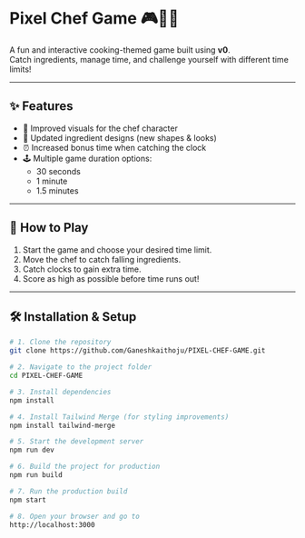 # Pixel Chef Game 🎮👨‍🍳  

A fun and interactive cooking-themed game built using **v0**.  
Catch ingredients, manage time, and challenge yourself with different time limits!  

---

## ✨ Features  
- 🎨 Improved visuals for the chef character  
- 🥕 Updated ingredient designs (new shapes & looks)  
- ⏰ Increased bonus time when catching the clock  
- 🕹️ Multiple game duration options:  
  - 30 seconds  
  - 1 minute  
  - 1.5 minutes  

---

## 🚀 How to Play  
1. Start the game and choose your desired time limit.  
2. Move the chef to catch falling ingredients.  
3. Catch clocks to gain extra time.  
4. Score as high as possible before time runs out!  

---

## 🛠️ Installation & Setup  
```bash
# 1. Clone the repository
git clone https://github.com/Ganeshkaithoju/PIXEL-CHEF-GAME.git

# 2. Navigate to the project folder
cd PIXEL-CHEF-GAME

# 3. Install dependencies
npm install

# 4. Install Tailwind Merge (for styling improvements)
npm install tailwind-merge

# 5. Start the development server
npm run dev

# 6. Build the project for production
npm run build

# 7. Run the production build
npm start

# 8. Open your browser and go to
http://localhost:3000
